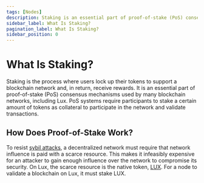```yaml
---
tags: [Nodes]
description: Staking is an essential part of proof-of-stake (PoS) consensus mechanisms used by many blockchain networks, including Lux.
sidebar_label: What Is Staking?
pagination_label: What Is Staking?
sidebar_position: 0
---
```


# What Is Staking?

Staking is the process where users lock up their tokens to support a blockchain network and, in return,
receive rewards. It is an essential part of proof-of-stake (PoS) consensus mechanisms used by many 
blockchain networks, including Lux. PoS systems require participants to stake a certain amount
of tokens as collateral to participate in the network and validate transactions.

## How Does Proof-of-Stake Work?

To resist [sybil
attacks](https://support.lux.network/en/articles/4064853-what-is-a-sybil-attack),
a decentralized network must require that network influence is paid with a
scarce resource. This makes it infeasibly expensive for an attacker to gain
enough influence over the network to compromise its security. On Lux, the scarce
resource is the native token,
[LUX](/learn/lux/intro.md#lux). For a node to validate
a blockchain on Lux, it must stake LUX.
